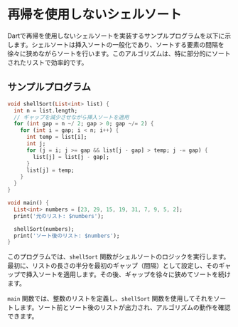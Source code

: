 # 再帰を使用しないシェルソート

Dartで再帰を使用しないシェルソートを実装するサンプルプログラムを以下に示します。シェルソートは挿入ソートの一般化であり、ソートする要素の間隔を徐々に狭めながらソートを行います。このアルゴリズムは、特に部分的にソートされたリストで効率的です。

## サンプルプログラム
```dart
void shellSort(List<int> list) {
  int n = list.length;
  // ギャップを減少させながら挿入ソートを適用
  for (int gap = n ~/ 2; gap > 0; gap ~/= 2) {
    for (int i = gap; i < n; i++) {
      int temp = list[i];
      int j;
      for (j = i; j >= gap && list[j - gap] > temp; j -= gap) {
        list[j] = list[j - gap];
      }
      list[j] = temp;
    }
  }
}

void main() {
  List<int> numbers = [23, 29, 15, 19, 31, 7, 9, 5, 2];
  print('元のリスト: $numbers');

  shellSort(numbers);
  print('ソート後のリスト: $numbers');
}
```

このプログラムでは、`shellSort` 関数がシェルソートのロジックを実行します。最初に、リストの長さの半分を最初のギャップ（間隔）として設定し、そのギャップで挿入ソートを適用します。その後、ギャップを徐々に狭めてソートを続けます。

`main` 関数では、整数のリストを定義し、`shellSort` 関数を使用してそれをソートします。ソート前とソート後のリストが出力され、アルゴリズムの動作を確認できます。
